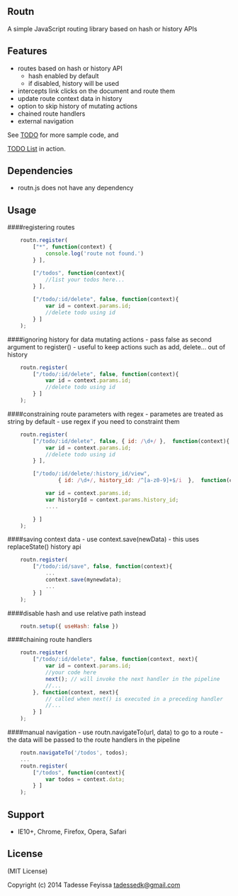 Routn
-----
A simple JavaScript routing library based on hash or history APIs

Features
---------
- routes based on hash or history API 
	- hash enabled by default
	- if disabled, history will be used 
- intercepts link clicks on the document and route them
- update route context data in history
- option to skip history of mutating actions
- chained route handlers 
- external navigation

See [TODO](todos.js) for more sample code, and

[TODO List](http://tadessetdk.github.io/routn/todos.html) in action.

Dependencies
------------
- routn.js does not have any dependency

Usage
-----

####registering routes

```javascript 
	routn.register(
		["*", function(context) { 
			console.log('route not found.')
		} ],

		["/todos", function(context){
			//list your todos here...
		} ],
	
		["/todo/:id/delete", false, function(context){
			var id = context.params.id;
			//delete todo using id
		} ]
	);
```

####ignoring history for data mutating actions
	- pass false as second argument to register()
	- useful to keep actions such as add, delete... out of history

```javascript 
	routn.register(		
		["/todo/:id/delete", false, function(context){
			var id = context.params.id;
			//delete todo using id
		} ]
	);
```

####constraining route parameters with regex
	- parametes are treated as string by default
	- use regex if you need to constraint them

```javascript 
	routn.register(		
		["/todo/:id/delete", false, { id: /\d+/ },  function(context){
			var id = context.params.id;
			//delete todo using id
		} ],

		["/todo/:id/delete/:history_id/view", 
				{ id: /\d+/, history_id: /^[a-z0-9]+$/i  },  function(context){

			var id = context.params.id;
			var historyId = context.params.history_id;
			....

		} ]
	);
```

####saving context data
	- use context.save(newData)
	- this uses replaceState() history api 

```javascript 
	routn.register(		
		["/todo/:id/save", false, function(context){
			...
			context.save(mynewdata);
			...
		} ]
	);
```

####disable hash and use relative path instead
```javascript 
	routn.setup({ useHash: false })
```

####chaining route handlers
```javascript 
	routn.register(		
		["/todo/:id/delete", false, function(context, next){
			var id = context.params.id;
			//your code here
			next(); // will invoke the next handler in the pipeline
			//...
		}, function(context, next){
			// called when next() is executed in a preceding handler
			//...
		} ]
	);
```

####manual navigation
	- use routn.navigateTo(url, data) to go to a route
	- the data will be passed to the route handlers in the pipeline

```javascript 
	routn.navigateTo('/todos', todos);	
	...
	routn.register(		
		["/todos", function(context){
			var todos = context.data;
		} ]
	);
```

Support
-------
- IE10+, Chrome, Firefox, Opera, Safari

License
--------
(MIT License)

Copyright (c) 2014 Tadesse Feyissa <tadessedk@gmail.com>
